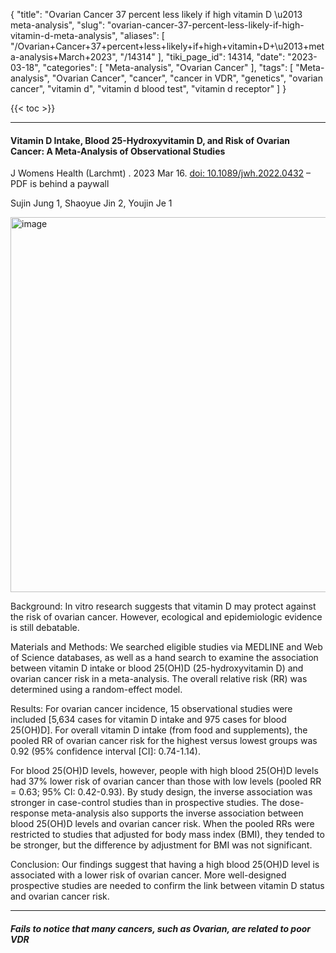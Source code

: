{
    "title": "Ovarian Cancer 37 percent less likely if high vitamin D \u2013 meta-analysis",
    "slug": "ovarian-cancer-37-percent-less-likely-if-high-vitamin-d-meta-analysis",
    "aliases": [
        "/Ovarian+Cancer+37+percent+less+likely+if+high+vitamin+D+\u2013+meta-analysis+March+2023",
        "/14314"
    ],
    "tiki_page_id": 14314,
    "date": "2023-03-18",
    "categories": [
        "Meta-analysis",
        "Ovarian Cancer"
    ],
    "tags": [
        "Meta-analysis",
        "Ovarian Cancer",
        "cancer",
        "cancer in VDR",
        "genetics",
        "ovarian cancer",
        "vitamin d",
        "vitamin d blood test",
        "vitamin d receptor"
    ]
}


{{< toc >}} 

---

#### Vitamin D Intake, Blood 25-Hydroxyvitamin D, and Risk of Ovarian Cancer: A Meta-Analysis of Observational Studies

J Womens Health (Larchmt) . 2023 Mar 16. [doi: 10.1089/jwh.2022.0432](https://doi.org/10.1089/jwh.2022.0432) – PDF is behind a paywall

Sujin Jung 1, Shaoyue Jin 2, Youjin Je 1

<img src="https://d378j1rmrlek7x.cloudfront.net/attachments/jpeg/ovarisn.jpg" alt="image" width="600">

Background: In vitro research suggests that vitamin D may protect against the risk of ovarian cancer. However, ecological and epidemiologic evidence is still debatable. 

Materials and Methods: We searched eligible studies via MEDLINE and Web of Science databases, as well as a hand search to examine the association between vitamin D intake or blood 25(OH)D (25-hydroxyvitamin D) and ovarian cancer risk in a meta-analysis. The overall relative risk (RR) was determined using a random-effect model. 

Results: For ovarian cancer incidence, 15 observational studies were included <span>[5,634 cases for vitamin D intake and 975 cases for blood 25(OH)D]</span>. For overall vitamin D intake (from food and supplements), the pooled RR of ovarian cancer risk for the highest versus lowest groups was 0.92 (95% confidence interval <span>[CI]</span>: 0.74-1.14). 

For blood 25(OH)D levels, however, people with high blood 25(OH)D levels had 37% lower risk of ovarian cancer than those with low levels (pooled RR = 0.63; 95% CI: 0.42-0.93). By study design, the inverse association was stronger in case-control studies than in prospective studies. The dose-response meta-analysis also supports the inverse association between blood 25(OH)D levels and ovarian cancer risk. When the pooled RRs were restricted to studies that adjusted for body mass index (BMI), they tended to be stronger, but the difference by adjustment for BMI was not significant. 

Conclusion: Our findings suggest that having a high blood 25(OH)D level is associated with a lower risk of ovarian cancer. More well-designed prospective studies are needed to confirm the link between vitamin D status and ovarian cancer risk.

---

##### Fails to notice that many cancers, such as Ovarian, are related to poor VDR